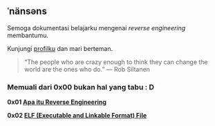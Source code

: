 ## ˈnänsəns

Semoga dokumentasi belajarku mengenai _reverse engineering_ membantumu.

Kunjungi [profilku](https://apridosimarmata.com) dan mari berteman.

> “The people who are crazy enough to think they can change the world are the ones who do.”
> ― Rob Siltanen 

### Memuali dari 0x00 bukan hal yang tabu : D


**0x01 [Apa itu Reverse Engineering](./0x01/README.md)**

**0x02 [ELF (Executable and Linkable Format) File](./0x02/README.md)**
